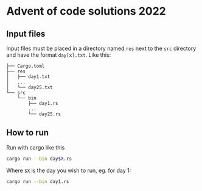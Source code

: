 # Advent of code solutions 2022

## Input files
Input files must be placed in a directory named `res` next to the `src` directory and have the format `day[x].txt`. Like this:
```text
├── Cargo.toml
├── res
│   ├── day1.txt
│   ...
│   └── day25.txt
└── src
    └── bin
        ├── day1.rs
        ...
        └── day25.rs
```
## How to run
Run with cargo like this
```sh
cargo run --bin day$X.rs
```
Where `$X` is the day you wish to run, eg. for day 1:
```sh
cargo run --bin day1.rs
```
